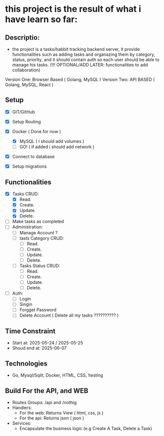 # this project is the result of what i have learn so far:
## Descriptio:
- the project is a tasks/habbit tracking backend server, it provide functionalities such as adding tasks and organazing them by category, status, priority, and it should contain auth so each user should be able to manage his tasks. 
(!!! OPTIONAL/ADD LATER: functionalities to add collaboration)

Version One: Browser Based ( Golang, MySQL )
Version Two: API BASED ( Golang, MySQL, React )
  
## Setup
- [x] GIT/GitHub
- [x] Setup Routing
- [x] Docker ( Done for now ) 
    - [x] MySQL ( I should add volumes )
    - [ ] GO! ( if added i should add network )
- [x] Connect to database
- [x] Setup migrations


## Functionalities
- [x] Tasks CRUD:
    - [x] Read.
    - [x] Create.
    - [x] Update.
    - [x] Delete.
- [ ] Make tasks as completed
- [ ] Administration:
    - [ ] Manage Account ?
    - [ ] tasts Category CRUD:
        - [ ] Read.
        - [ ] Create.
        - [ ] Update.
        - [ ] Delete.
    - [ ] Tasks Status CRUD:
        - [ ] Read.
        - [ ] Create.
        - [ ] Update.
        - [ ] Delete.
- [ ] Auth:
    - [ ] Login
    - [ ] Singin
    - [ ] Forgget Password
    - [ ] Delete Account ( Delete all my tasks ?????????? )

## Time Constraint
* Start at: 2025-05-24 / 2025-05-25 
* Shoud end at: 2025-06-07


## Technologies
- Go, Mysql/Sqlit, Docker, HTML, CSS, !testing

## Build For the API, and WEB
- Routes Groups: /api and /nothig
- Handlers:
    - For the web: Returns View ( html, css, js )
    - For the api: Returns json ( json )
- Services:
    - Encapsulate the business logic (e.g Create A Task, Delete a Task)
